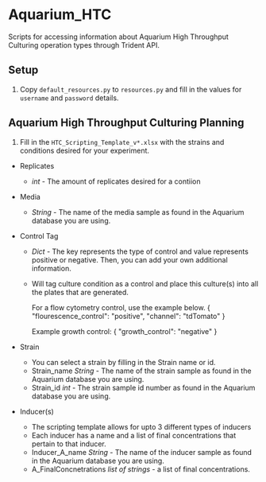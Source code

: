 # Aquarium_HTC
Scripts for accessing information about Aquarium High Throughput Culturing operation types through Trident API.

## Setup

1. Copy `default_resources.py` to `resources.py` and fill in the values for
   `username` and `password` details.

## Aquarium High Throughput Culturing Planning

1. Fill in the `HTC_Scripting_Template_v*.xlsx` with the strains and conditions desired for your experiment.

- Replicates
  - *_int_* - The amount of replicates desired for a contiion

- Media
  - *_String_* - The name of the media sample as found in the Aquarium database you are using.

- Control Tag
  - *_Dict_* - The key represents the type of control and value represents positive or negative. Then, you can add your own additional information. 
  - Will tag culture condition as a control and place this culture(s) into all the plates that are generated.

    For a flow cytometry control, use the example below.
    {
      "flourescence_control": "positive",
      "channel": "tdTomato"
    }
    
    Example growth control:
    {
      "growth_control": "negative"
    }

- Strain
  - You can select a strain by filling in the Strain name or id.
  - Strain_name *_String_* - The name of the strain sample as found in the Aquarium database you are using.
  - Strain_id *_int_* - The strain sample id number as found in the Aquarium database you are using.

- Inducer(s)
  - The scripting template allows for upto 3 different types of inducers
  - Each inducer has a name and a list of final concentrations that pertain to that inducer.
  - Inducer_A_name *_String_* - The name of the inducer sample as found in the Aquarium database you are using.
  - A_FinalConcnetrations *_list of strings_* - a list of final concentrations.

